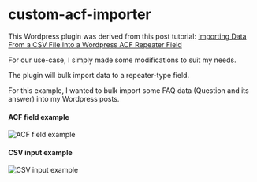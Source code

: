 # custom-acf-importer

This Wordpress plugin was derived from this post tutorial: [Importing Data From a CSV File Into a Wordpress ACF Repeater Field](https://medium.com/@alexjeffers/importing-data-from-a-csv-file-into-a-wordpress-acf-repeater-field-c411c642a54c)  

For our use-case, I simply made some modifications to suit my needs.

The plugin will bulk import data to a repeater-type field.

For this example, I wanted to bulk import some FAQ data (Question and its answer) into my Wordpress posts.

#### ACF field example

![ACF field example](https://github.com/claytorres/custom-acf-importer/blob/main/cai1.png?raw=true)

#### CSV input example

![CSV input example](https://github.com/claytorres/custom-acf-importer/blob/main/cai2.png?raw=true)